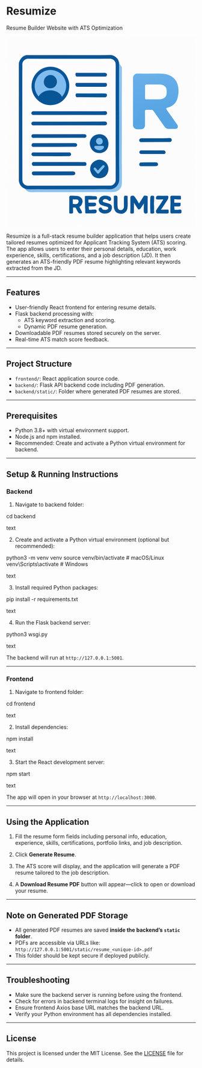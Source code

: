 # Resumize
Resume Builder Website with ATS Optimization

![Thumbnail Image](https://github.com/prabhakarvenkat/Resumize/blob/9a4917741a8c0437a396c3fde9dd5de8a9b828af/image.png)

Resumize is a full-stack resume builder application that helps users create tailored resumes optimized for Applicant Tracking System (ATS) scoring. The app allows users to enter their personal details, education, work experience, skills, certifications, and a job description (JD). It then generates an ATS-friendly PDF resume highlighting relevant keywords extracted from the JD.

---

## Features

- User-friendly React frontend for entering resume details.
- Flask backend processing with:
  - ATS keyword extraction and scoring.
  - Dynamic PDF resume generation.
- Downloadable PDF resumes stored securely on the server.
- Real-time ATS match score feedback.

---

## Project Structure

- `frontend/`: React application source code.
- `backend/`: Flask API backend code including PDF generation.
- `backend/static/`: Folder where generated PDF resumes are stored.

---

## Prerequisites

- Python 3.8+ with virtual environment support.
- Node.js and npm installed.
- Recommended: Create and activate a Python virtual environment for backend.

---

## Setup & Running Instructions

### Backend

1. Navigate to backend folder:

cd backend

text

2. Create and activate a Python virtual environment (optional but recommended):

python3 -m venv venv
source venv/bin/activate # macOS/Linux
venv\Scripts\activate # Windows

text

3. Install required Python packages:

pip install -r requirements.txt

text

4. Run the Flask backend server:

python3 wsgi.py

text

The backend will run at `http://127.0.0.1:5001`.

---

### Frontend

1. Navigate to frontend folder:

cd frontend

text

2. Install dependencies:

npm install

text

3. Start the React development server:

npm start

text

The app will open in your browser at `http://localhost:3000`.

---

## Using the Application

1. Fill the resume form fields including personal info, education, experience, skills, certifications, portfolio links, and job description.

2. Click **Generate Resume**.

3. The ATS score will display, and the application will generate a PDF resume tailored to the job description.

4. A **Download Resume PDF** button will appear—click to open or download your resume.

---

## Note on Generated PDF Storage

- All generated PDF resumes are saved **inside the backend’s `static` folder**.
- PDFs are accessible via URLs like:  
`http://127.0.0.1:5001/static/resume_<unique-id>.pdf`
- This folder should be kept secure if deployed publicly.

---

## Troubleshooting

- Make sure the backend server is running before using the frontend.
- Check for errors in backend terminal logs for insight on failures.
- Ensure frontend Axios base URL matches the backend URL.
- Verify your Python environment has all dependencies installed.

---

## License

This project is licensed under the MIT License. See the [LICENSE](LICENSE) file for details.
